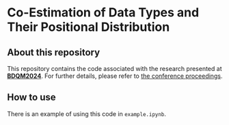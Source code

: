 # Co-Estimation of Data Types and Their Positional Distribution

## About this repository

This repository contains the code associated with the research presented at [**BDQM2024**](https://bdqm2024.github.io). For further details, please refer to [the conference proceedings](https://doi.org/10.1007/978-981-96-0914-7_7).


## How to use

There is an example of using this code in `example.ipynb`.
